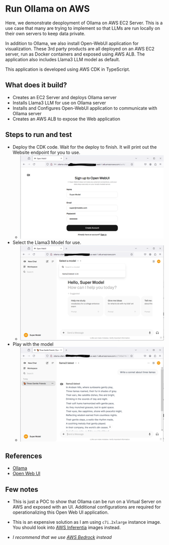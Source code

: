 # Run Ollama on AWS

Here, we demonstrate deoployment of Ollama on AWS EC2 Server.  This is a use case that many are trying to implement so that LLMs are run locally on their own servers to keep data private.  

In addition to Ollama, we also install Open-WebUI application for visualization. These 3rd party products are all deployed on an AWS EC2 server, run as Docker containers and exposed using AWS ALB.  The application also includes Llama3 LLM model as default.

This application is developed using AWS CDK in TypeScript.

## What does it build?
* Creates an EC2 Server and deploys Ollama server
* Installs Llama3 LLM for use on Ollama server
* Installs and Configures Open-WebUI application to communicate with Ollama server
* Creates an AWS ALB to expose the Web application

## Steps to run and test
* Deploy the CDK code. Wait for the deploy to finish.  It will print out the Website endpoint for you to use.
  * ![image](openwebui-signup.PNG "Example of Website registration")
* Select the Llama3 Model for use.
  * ![image](openwebui-select-model.PNG "Select the Llama3 model")
* Play with the model
  * ![image](openwebui-model-response.PNG "Llama3 playground")

## References
* [Ollama](https://ollama.com/)
* [Open Web UI](https://openwebui.com/)

## Few notes
* This is just a POC to show that Ollama can be run on a Virtual Server on AWS and exposed with an UI.  Additional configurations are required for operationalizing this Open Web UI application.
* This is an expensive solution as I am using `c7i.2xlarge` instance image.  You should look into [AWS Inferentia](https://aws.amazon.com/machine-learning/inferentia/) images instead.

* _I recommend that we use [AWS Bedrock](https://aws.amazon.com/bedrock/) instead_